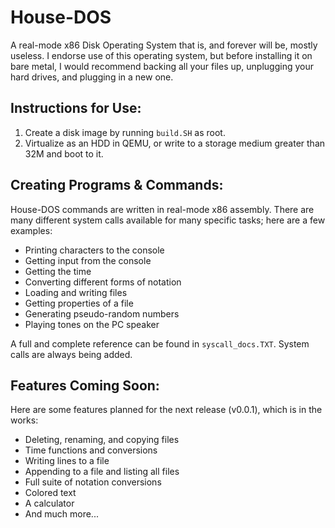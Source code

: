 # House-DOS
A real-mode x86 Disk Operating System that is, and forever will be, mostly useless. I endorse use of this operating system, but before installing it on bare metal, I would recommend backing all your files up, unplugging your hard drives, and plugging in a new one.

## Instructions for Use:
1. Create a disk image by running `build.SH` as root.
2. Virtualize as an HDD in QEMU, or write to a storage medium greater than 32M and boot to it.

## Creating Programs & Commands:
  House-DOS commands are written in real-mode x86 assembly. There are many different system calls available for many specific tasks; here are a few examples:
- Printing characters to the console
- Getting input from the console
- Getting the time
- Converting different forms of notation
- Loading and writing files
- Getting properties of a file
- Generating pseudo-random numbers
- Playing tones on the PC speaker

A full and complete reference can be found in `syscall_docs.TXT`. System calls are always being added.

## Features Coming Soon:
Here are some features planned for the next release (v0.0.1), which is in the works:
- Deleting, renaming, and copying files
- Time functions and conversions
- Writing lines to a file
- Appending to a file and listing all files
- Full suite of notation conversions
- Colored text
- A calculator
- And much more...
